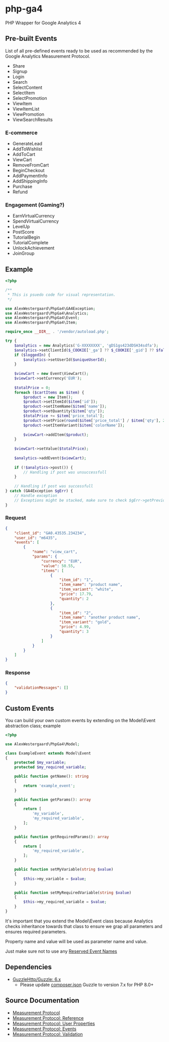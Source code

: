 # php-ga4
PHP Wrapper for Google Analytics 4

## Pre-built Events
List of all pre-defined events ready to be used as recommended by the Google Analytics Measurement Protocol.

- Share
- Signup
- Login
- Search
- SelectContent
- SelectItem
- SelectPromotion
- ViewItem
- ViewItemList
- ViewPromotion
- ViewSearchResults

### E-commerce
- GenerateLead
- AddToWishlist
- AddToCart
- ViewCart
- RemoveFromCart
- BeginCheckout
- AddPaymentInfo
- AddShippingInfo
- Purchase
- Refund

### Engagement (Gaming?)
- EarnVirtualCurrency
- SpendVirtualCurrency
- LevelUp
- PostScore
- TutorialBegin
- TutorialComplete
- UnlockAchievement
- JoinGroup

## Example
```php
<?php

/**
 * This is psuedo code for visual representation.
 */

use AlexWestergaard\PhpGa4\GA4Exception;
use AlexWestergaard\PhpGa4\Analytics;
use AlexWestergaard\PhpGa4\Event;
use AlexWestergaard\PhpGa4\Item;

require_once __DIR__ . '/vendor/autoload.php';

try {
    $analytics = new Analytics('G-XXXXXXXX', 'gDS1gs423dDSH34sdfa');
    $analytics->setClientId($_COOKIE['_ga'] ?? $_COOKIE['_gid'] ?? $fallback);
    if ($loggedIn) {
        $analytics->setUserId($uniqueUserId);
    }
    
    $viewCart = new Event\ViewCart();
    $viewCart->setCurrency('EUR');
    
    $totalPrice = 0;
    foreach ($cartItems as $item) {
        $product = new Item();
        $product->setItemId($item['id']);
        $product->setItemName($item['name']);
        $product->setQuantity($item['qty']);
        $totalPrice += $item['price_total'];
        $product->setPrice(round($item['price_total'] / $item['qty'], 2)); // unit price
        $product->setItemVariant($item['colorName']);
    
        $viewCart->addItem($product);
    }
    
    $viewCart->setValue($totalPrice);
    
    $analytics->addEvent($viewCart);
    
    if (!$analytics->post()) {
        // Handling if post was unsuccessfull
    }
    
    // Handling if post was successfull
} catch (GA4Exception $gErr) {
    // Handle exception
    // Exceptions might be stacked, make sure to check $gErr->getPrevious();
}
```

### Request
```json
{
    "client_id": "GA0.43535.234234",
    "user_id": "m6435",
    "events": [
        {
            "name": "view_cart",
            "params": {
                "currency": "EUR",
                "value": 50.55,
                "items": [
                    {
                        "item_id": "1",
                        "item_name": "product name",
                        "item_variant": "white",
                        "price": 17.79,
                        "quantity": 2
                    },
                    {
                        "item_id": "2",
                        "item_name": "another product name",
                        "item_variant": "gold",
                        "price": 4.99,
                        "quantity": 3
                    }
                ]
            }
        }
    ]
}
```

### Response
```json
{
    "validationMessages": []
}
```

## Custom Events
You can build your own custom events by extending on the Model\Event abstraction class; example

```php
<?php

use AlexWestergaard\PhpGa4\Model;

class ExampleEvent extends Model\Event
{
    protected $my_variable;
    protected $my_required_variable;

    public function getName(): string
    {
        return 'example_event';
    }

    public function getParams(): array
    {
        return [
            'my_variable',
            'my_required_variable',
        ];
    }

    public function getRequiredParams(): array
    {
        return [
            'my_required_variable',
        ];
    }

    public function setMyVariable(string $value)
    {
        $this->my_variable = $value;
    }

    public function setMyRequiredVariable(string $value)
    {
        $this->my_required_variable = $value;
    }
}
```

It's important that you extend the Model\Event class because Analytics checks inheritance towards that class to ensure we grap all parameters and ensures required parameters.

Property name and value will be used as parameter name and value.

Just make sure not to use any [Reserved Event Names](https://developers.google.com/analytics/devguides/collection/protocol/ga4/reference?client_type=gtag#reserved_event_names)

## Dependencies
- [GuzzleHttp/Guzzle: 6.x](https://packagist.org/packages/guzzlehttp/guzzle)
  - Please update [composer.json](composer.json) Guzzle to version 7.x for PHP 8.0+

## Source Documentation
- [Measurement Protocol](https://developers.google.com/analytics/devguides/collection/protocol/ga4)
- [Measurement Protocol: Reference](https://developers.google.com/analytics/devguides/collection/protocol/ga4/reference?client_type=gtag)
- [Measurement Protocol: User Properties](https://developers.google.com/analytics/devguides/collection/protocol/ga4/user-properties?client_type=gtag)
- [Measurement Protocol: Events](https://developers.google.com/analytics/devguides/collection/protocol/ga4/reference/events)
- [Measurement Protocol: Validation](https://developers.google.com/analytics/devguides/collection/protocol/ga4/validating-events?client_type=gtag)